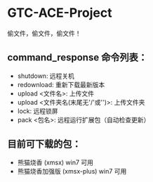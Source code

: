 # GTC-ACE-Project
偷文件，偷文件，偷文件！
## command_response 命令列表：
* shutdown: 远程关机
* redownload: 重新下载最新版本
* upload <文件名>: 上传文件
* upload <文件夹名(末尾无'/'或'\')>: 上传文件夹
* lock: 远程锁屏
* pack <包名>: 远程运行扩展包（自动检查更新）

## 目前可下载的包：
* 熊猫烧香 (xmsx) win7 可用
* 熊猫烧香加强版 (xmsx-plus) win7 可用
